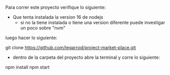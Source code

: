 Para correr este proyecto verifique lo siguiente:

- Que tenta instalada la version 16 de nodejs
  * si no la tiene instalada o tiene una version diferente puede investigar un poco sobre "nvm"

luego hacer lo siguiente:

git clone https://github.com/legarrod/project-market-place.git

- dentro de la carpeta del proyecto abre la terminal y corre lo siguiente:

npm install
npm start

